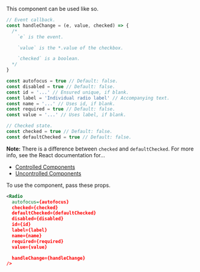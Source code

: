 This component can be used like so.

```js
// Event callback.
const handleChange = (e, value, checked) => {
  /*
    `e` is the event.

    `value` is the *.value of the checkbox.

    `checked` is a boolean.
  */
}

const autofocus = true // Default: false.
const disabled = true // Default: false.
const id = '...' // Ensured unique, if blank.
const label = 'Individual radio label' // Accompanying text.
const name = '...' // Uses id, if blank.
const required = true // Default: false.
const value = '...' // Uses label, if blank.

// Checked state.
const checked = true // Default: false.
const defaultChecked = true // Default: false.
```

**Note:** There is a difference between `checked` and `defaultChecked`. For more info, see the React documentation for…

* [Controlled Components](https://facebook.github.io/react/docs/forms.html#controlled-components)
* [Uncontrolled Components](https://facebook.github.io/react/docs/forms.html#uncontrolled-components)

To use the component, pass these props.

```xml
<Radio
  autofocus={autofocus}
  checked={checked}
  defaultChecked={defaultChecked}
  disabled={disabled}
  id={id}
  label={label}
  name={name}
  required={required}
  value={value}

  handleChange={handleChange}
/>
```